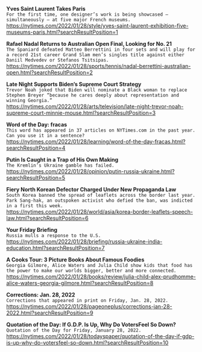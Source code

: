 **Yves Saint Laurent Takes Paris**\
`For the first time, one designer’s work is being showcased — simultaneously — at five major French museums.`\
https://nytimes.com/2022/01/28/style/yves-saint-laurent-exhibition-five-museums-paris.html?searchResultPosition=1

**Rafael Nadal Returns to Australian Open Final, Looking for No. 21**\
`The Spaniard defeated Matteo Berrettini in four sets and will play for a record 21st career Grand Slam men’s singles title against either Daniil Medvedev or Stefanos Tsitsipas.`\
https://nytimes.com/2022/01/28/sports/tennis/nadal-berrettini-australian-open.html?searchResultPosition=2

**Late Night Supports Biden’s Supreme Court Strategy**\
`Trevor Noah joked that Biden will nominate a Black woman to replace Stephen Breyer “because he cares deeply about representation and winning Georgia.”`\
https://nytimes.com/2022/01/28/arts/television/late-night-trevor-noah-supreme-court-minnie-mouse.html?searchResultPosition=3

**Word of the Day: fracas**\
`This word has appeared in 37 articles on NYTimes.com in the past year. Can you use it in a sentence?`\
https://nytimes.com/2022/01/28/learning/word-of-the-day-fracas.html?searchResultPosition=4

**Putin Is Caught in a Trap of His Own Making**\
`The Kremlin’s Ukraine gamble has failed.`\
https://nytimes.com/2022/01/28/opinion/putin-russia-ukraine.html?searchResultPosition=5

**Fiery North Korean Defector Charged Under New Propaganda Law**\
`South Korea banned the spread of leaflets across the border last year. Park Sang-hak, an outspoken activist who defied the ban, was indicted in a first this week.`\
https://nytimes.com/2022/01/28/world/asia/korea-border-leaflets-speech-law.html?searchResultPosition=6

**Your Friday Briefing**\
`Russia mulls a response to the U.S.`\
https://nytimes.com/2022/01/28/briefing/russia-ukraine-india-education.html?searchResultPosition=7

**A Cooks Tour: 3 Picture Books About Famous Foodies**\
`Georgia Gilmore, Alice Waters and Julia Child show kids that food has the power to make our worlds bigger, better and more connected.`\
https://nytimes.com/2022/01/28/books/review/julia-child-alex-prudhomme-alice-waters-georgia-gilmore.html?searchResultPosition=8

**Corrections: Jan. 28, 2022**\
`Corrections that appeared in print on Friday, Jan. 28, 2022.`\
https://nytimes.com/2022/01/28/pageoneplus/corrections-jan-28-2022.html?searchResultPosition=9

**Quotation of the Day: If G.D.P. Is Up, Why Do VotersFeel So Down?**\
`Quotation of the Day for Friday, January 28, 2022.`\
https://nytimes.com/2022/01/28/todayspaper/quotation-of-the-day-if-gdp-is-up-why-do-votersfeel-so-down.html?searchResultPosition=10

